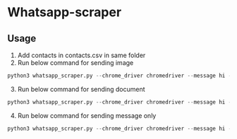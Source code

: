 # Whatsapp-scraper

## Usage
1. Add contacts in contacts.csv in same folder
2. Run below command for sending image
```python
python3 whatsapp_scraper.py --chrome_driver chromedriver --message hi --file_type image --file_path media/myimage.png
```
3. Run below command for sending document
```python
python3 whatsapp_scraper.py --chrome_driver chromedriver --message hi --file_type document --file_path media/file.pdf
```
4. Run below command for sending message only
```python
python3 whatsapp_scraper.py --chrome_driver chromedriver --message hi --file_type na
```
